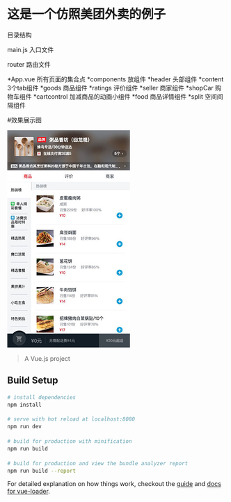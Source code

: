 # 这是一个仿照美团外卖的例子

目录结构

main.js        入口文件

router         路由文件

*App.vue        所有页面的集合点
*components     放组件
  *header       头部组件
  *content      3个tab组件
    *goods      商品组件
    *ratings    评价组件
    *seller     商家组件
  *shopCar      购物车组件
  *cartcontrol  加减商品的动画小组件
  *food         商品详情组件
  *split        空间间隔组件

#效果展示图

![Image text](https://github.com/liusi888/Meituan-app/raw/master/gitImg/1.jpg)


> A Vue.js project

## Build Setup

``` bash
# install dependencies
npm install

# serve with hot reload at localhost:8080
npm run dev

# build for production with minification
npm run build

# build for production and view the bundle analyzer report
npm run build --report
```

For detailed explanation on how things work, checkout the [guide](http://vuejs-templates.github.io/webpack/) and [docs for vue-loader](http://vuejs.github.io/vue-loader).
